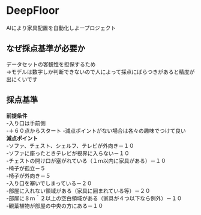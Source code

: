 # DeepFloor  
AIにより家具配置を自動化しよープロジェクト  

## なぜ採点基準が必要か  
データセットの客観性を担保するため  
    ->モデルは数字しか判断できないので人によって採点にばらつきがあると精度が出にくいです  

## 採点基準  
**前提条件**  
    -入り口は手前側  
    -＋６０点からスタート 
    -減点ポイントがない場合は各々の趣味でつけて良い  
**減点ポイント**  
    -ソファ、チェスト、シェルフ、テレビが外向き－１０  
    -ソファに座ったときテレビが視界に入らない－１０  
    -チェストの開け口が塞がれている（１ｍ以内に家具がある）－１０  
    -椅子が孤立－５  
    -椅子が外向き－５  
    -入り口を塞いでしまっている－２０  
    -部屋に入れない領域がある（家具に囲まれている等）－２０  
    -部屋に８ｍ＾２以上の空白領域がある（家具が４つ以下なら例外）－１０  
    -観葉植物が部屋の中央の方にある－１０  
